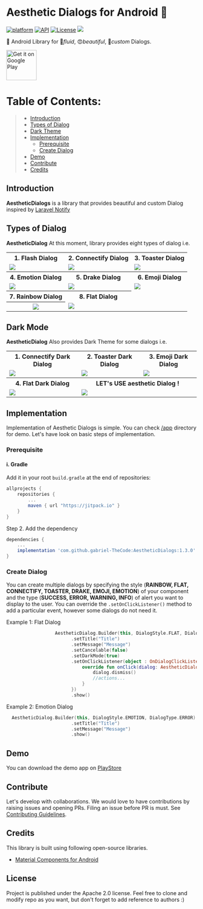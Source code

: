 # Aesthetic Dialogs for Android 📱
[![platform](https://img.shields.io/badge/platform-Android-yellow.svg)](https://www.android.com)
[![API](https://img.shields.io/badge/API-15%2B-brightgreen.svg?style=plastic)](https://android-arsenal.com/api?level=14)
[![License](https://img.shields.io/badge/license-Apache%202-4EB1BA.svg?style=flat-square)](https://www.apache.org/licenses/LICENSE-2.0.html)
[![](https://jitpack.io/v/gabriel-TheCode/AestheticDialogs.svg)](https://jitpack.io/#gabriel-TheCode/AestheticDialogs)

📱 Android Library for 💫*fluid*, 😍*beautiful*, 🎨*custom*  Dialogs.

<a href="https://play.google.com/store/apps/details?id=com.thecode.sample">
    <img alt="Get it on Google Play"
        height="80"
        src="https://play.google.com/intl/en_us/badges/images/generic/en_badge_web_generic.png" />
</a>

# Table of Contents:
> - [ Introduction ](#introduction)
> - [ Types of Dialog ](#types)
> - [ Dark Theme ](#dark)
> - [ Implementation ](#implementation)
>    - [ Prerequisite ](#prerequisite)
>    - [ Create Dialog ](#createDialog)
> - [ Demo ](#demo)
> - [ Contribute ](#contribute)
> - [ Credits ](#credits)

<a name="introduction"></a>
## Introduction
**AestheticDialogs** is a library that provides beautiful and custom Dialog inspired by [Laravel Notify](https://github.com/mckenziearts/laravel-notify)

<a name="types"></a>
## Types of Dialog
**AestheticDialog** At this moment, library provides eight types of dialog i.e.

<table style="width:100%">
  <tr>
    <th>1. Flash Dialog</th>
    <th>2. Connectify Dialog</th>
    <th>3. Toaster Dialog</th>
  </tr>
  <tr>
    <td><img src="https://github.com/gabriel-TheCode/AndroidLibrariesAssets/raw/master/AestheticDialogs/flash.gif"/></td>
    <td><img src="https://github.com/gabriel-TheCode/AndroidLibrariesAssets/raw/master/AestheticDialogs/connectify.gif"/></td>
    <td><img src="https://github.com/gabriel-TheCode/AndroidLibrariesAssets/raw/master/AestheticDialogs/toaster.gif"/></td>
  </tr>
  <tr>
    <th>4. Emotion Dialog</th>
    <th>5. Drake Dialog</th>
    <th>6. Emoji Dialog</th>
  </tr>
  <tr>
    <td><img src="https://github.com/gabriel-TheCode/AndroidLibrariesAssets/raw/master/AestheticDialogs/emotion.gif"/></td>
    <td><img src="https://github.com/gabriel-TheCode/AndroidLibrariesAssets/raw/master/AestheticDialogs/drake.gif"/></td>
    <td><img src="https://github.com/gabriel-TheCode/AndroidLibrariesAssets/raw/master/AestheticDialogs/emoji.gif"/></td>
  </tr>
  
   <tr>
    <th>7. Rainbow Dialog</th>
    <th>8. Flat Dialog</th>
  </tr>

   <tr>
    <th><img src="https://github.com/gabriel-TheCode/AndroidLibrariesAssets/raw/master/AestheticDialogs/rainbow.png"/></th>
    <td><img src="https://github.com/gabriel-TheCode/AndroidLibrariesAssets/raw/master/AestheticDialogs/flat.png"/></td>

  </tr>
</table>

<a name="dark"></a>
## Dark Mode
**AestheticDialog** Also provides Dark Theme for some dialogs i.e.

<table style="width:100%">
  <tr>
    <th>1. Connectify Dark Dialog</th>
    <th>2. Toaster Dark Dialog</th>
    <th>3. Emoji Dark Dialog</th>
  </tr>
  <tr>
    <td><img src="https://github.com/gabriel-TheCode/AndroidLibrariesAssets/raw/master/AestheticDialogs/connectify-dark.png"/></td>
    <td><img src="https://github.com/gabriel-TheCode/AndroidLibrariesAssets/raw/master/AestheticDialogs/toaster-dark.png"/></td>
     <td><img src="https://github.com/gabriel-TheCode/AndroidLibrariesAssets/raw/master/AestheticDialogs/emoji-dark.png"/></td>
  </tr>
  <tr>
    <th>4. Flat Dark Dialog</th>
    <th colspan="2">LET's USE aesthetic Dialog !</th>
    <tr>
    <td><img src="https://github.com/gabriel-TheCode/AndroidLibrariesAssets/raw/master/AestheticDialogs/flat-dark.png"/></td>
    <td colspan="2"><img src="https://github.com/gabriel-TheCode/AndroidLibrariesAssets/raw/master/AestheticDialogs/presentation.png"/></td>
     
  </tr>
  </tr>
</table>

<a name="implementation"></a>
## Implementation
Implementation of Aesthetic Dialogs is simple. You can check [/app](/app) directory for demo. Let's have look on basic steps of implementation.
<a name="prerequisite"></a>
### Prerequisite
#### i. Gradle

Add it in your root `build.gradle` at the end of repositories:

```gradle
allprojects {
	repositories {
		...
		maven { url "https://jitpack.io" }
	}
}
```

Step 2. Add the dependency

```gradle
dependencies {
	...
	implementation 'com.github.gabriel-TheCode:AestheticDialogs:1.3.0'
}
```

<a name="createDialog"></a>
### Create Dialog

You can create multiple dialogs by specifying the style (**RAINBOW, FLAT, CONNECTIFY, TOASTER, DRAKE, EMOJI, EMOTION**) of your component and the type (**SUCCESS, ERROR, WARNING, INFO**) of alert you want to display to the user.
You can override the ```.setOnClickListener()``` method to add a particular event, however some dialogs do not need it.

Example 1: Flat Dialog

``` kotlin
                  AestheticDialog.Builder(this, DialogStyle.FLAT, DialogType.SUCCESS)
                        .setTitle("Title")
                        .setMessage("Message")
                        .setCancelable(false)
                        .setDarkMode(true)
                        .setOnClickListener(object : OnDialogClickListener {
                            override fun onClick(dialog: AestheticDialog.Builder) {
                                dialog.dismiss()
                                //actions...
                            }
                        })
                        .show()
```

Example 2: Emotion Dialog


``` kotlin
  AestheticDialog.Builder(this, DialogStyle.EMOTION, DialogType.ERROR)
                        .setTitle("Title")
                        .setMessage("Message")
                        .show()
```

<a name="demo"></a>
## Demo
You can download the demo app on [PlayStore](https://play.google.com/store/apps/details?id=com.thecode.sample)

<a name="contribute"></a>
## Contribute
Let's develop with collaborations. We would love to have contributions by raising issues and opening PRs. Filing an issue before PR is must.
See [Contributing Guidelines](CONTRIBUTING.md).

<a name="credits"></a>
## Credits
This library is built using following open-source libraries.
- [Material Components for Android](https://github.com/material-components/material-components-android)

## License
Project is published under the Apache 2.0 license. Feel free to clone and modify repo as you want, but don't forget to add reference to authors :)
